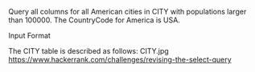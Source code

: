 Query all columns for all American cities in CITY with populations larger than 100000. The CountryCode for America is USA.

Input Format

The CITY table is described as follows: CITY.jpg
https://www.hackerrank.com/challenges/revising-the-select-query
